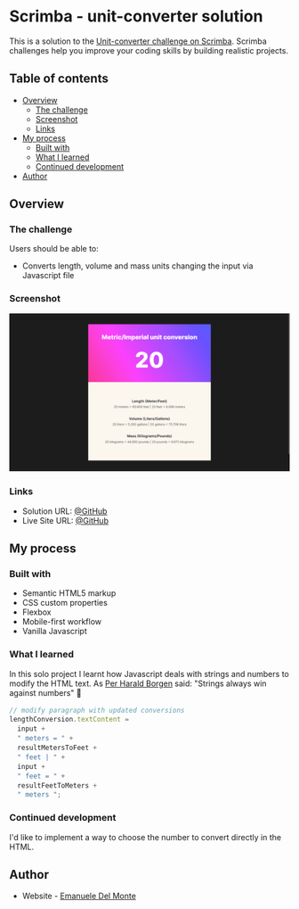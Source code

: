 # Scrimba - unit-converter solution

This is a solution to the [Unit-converter challenge on Scrimba](https://scrimba.com/learn/learnjavascript/). Scrimba challenges help you improve your coding skills by building realistic projects.

## Table of contents

- [Overview](#overview)
  - [The challenge](#the-challenge)
  - [Screenshot](#screenshot)
  - [Links](#links)
- [My process](#my-process)
  - [Built with](#built-with)
  - [What I learned](#what-i-learned)
  - [Continued development](#continued-development)
- [Author](#author)

## Overview

### The challenge

Users should be able to:

- Converts length, volume and mass units changing the input via Javascript file

### Screenshot

![screenshot](./screenshots/screenshot.png)

### Links

- Solution URL: [@GitHub](https://github.com/xdelmo/unit-converter)
- Live Site URL: [@GitHub](https://htmlpreview.github.io/?https://github.com/xdelmo/unit-converter/blob/master/index.html)

## My process

### Built with

- Semantic HTML5 markup
- CSS custom properties
- Flexbox
- Mobile-first workflow
- Vanilla Javascript

### What I learned

In this solo project I learnt how Javascript deals with strings and numbers to modify the HTML text.
As [Per Harald Borgen](https://github.com/perborgen) said: "Strings always win against numbers" 🥇

```js
// modify paragraph with updated conversions
lengthConversion.textContent =
  input +
  " meters = " +
  resultMetersToFeet +
  " feet | " +
  input +
  " feet = " +
  resultFeetToMeters +
  " meters ";
```

### Continued development

I'd like to implement a way to choose the number to convert directly in the HTML.

## Author

- Website - [Emanuele Del Monte](https://www.emanueledelmonte.it)
